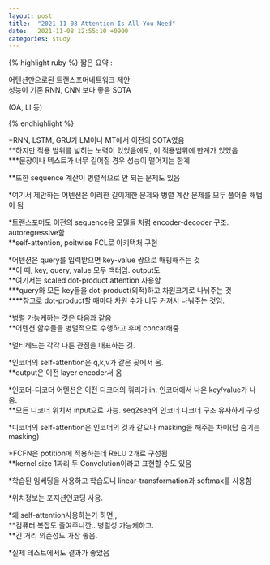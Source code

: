 ```yaml
---
layout: post
title:  "2021-11-08-Attention Is All You Need"
date:   2021-11-08 12:55:10 +0900
categories: study
---
```





{% highlight ruby %}
짧은 요약 :

어텐션만으로된 트랜스포머네트워크 제안  
성능이 기존 RNN, CNN 보다 좋음 SOTA  

(QA, LI 등)

{% endhighlight %}


*RNN, LSTM, GRU가 LM이나 MT에서 이전의 SOTA였음  
**하지만 적용 범위를 넓히는 노력이 있었음에도, 이 적용범위에 한계가 있었음  
***문장이나 텍스트가 너무 길어질 경우 성능이 떨어지는 한계  

**또한 sequence 계산이 병렬적으로 안 되는 문제도 있음  

*여기서 제안하는 어텐션은 이러한 길이제한 문제와 병렬 계산 문제를 모두 풀어줄 해법이 됨  

*트랜스포머도 이전의 sequence용 모델들 처럼 encoder-decoder 구조. autoregressive함  
**self-attention, poitwise FCL로 아키택처 구현  

*어텐션은 query를 입력받으면 key-value 쌍으로 매핑해주는 것  
**이 때, key, query, value 모두 백터임. output도  
**여기서는 scaled dot-product attention 사용함  
***query와 모든 key들을 dot-product(외적)하고 차원크기로 나눠주는 것  
****참고로 dot-product할 때마다 차원 수가 너무 커져서 나눠주는 것임.   

*병렬 가능케하는 것은 다음과 같음  
**어텐션 함수들을 병렬적으로 수행하고 후에 concat해줌  

*멀티헤드는 각각 다른 관점을 대표하는 것.  

*인코더의 self-attention은 q,k,v가 같은 곳에서 옴.  
**output은 이전 layer encoder서 옴  

*인코더-디코더 어텐션은 이전 디코더의 쿼리가 in. 인코더에서 나온 key/value가 나옴.  
**모든 디코더 위치서 input으로 가능. seq2seq의 인코더 디코더 구조 유사하게 구성  
  
*디코더의 self-attention은 인코더의 것과 같으나 masking을 해주는 차이(답 숨기는 masking)  

*FCFN은 potition에 적용하는데 ReLU 2개로 구성됨  
**kernel size 1짜리 두 Convolution이라고 표현할 수도 있음  

*학습된 임베딩을 사용하고 학습도니 linear-transformation과 softmax를 사용함  

*위치정보는 포지션인코딩 사용.  

*왜 self-attention사용하는가 하면,,  
**컴퓨터 복잡도 줄여주니깐.. 병렬성 가능케하고.  
**긴 거리 의존성도 가장 좋음.  

*실제 테스트에서도 결과가 좋았음  


